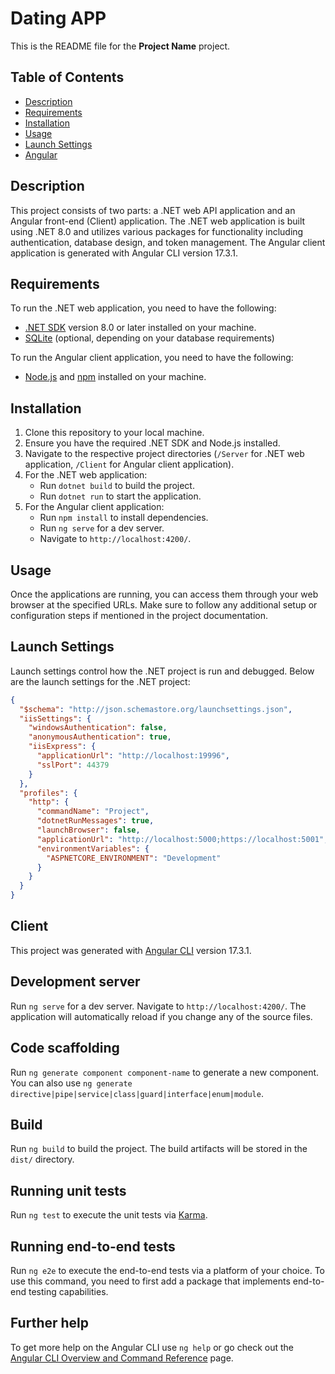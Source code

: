 # Dating APP

This is the README file for the **Project Name** project.

## Table of Contents

- [Description](#description)
- [Requirements](#requirements)
- [Installation](#installation)
- [Usage](#usage)
- [Launch Settings](#launch-settings)
- [Angular](#client)

## Description

This project consists of two parts: a .NET web API application and an Angular front-end (Client) application. The .NET web application is built using .NET 8.0 and utilizes various packages for functionality including authentication, database design, and token management. The Angular client application is generated with Angular CLI version 17.3.1.

## Requirements

To run the .NET web application, you need to have the following:

- [.NET SDK](https://dotnet.microsoft.com/download) version 8.0 or later installed on your machine.
- [SQLite](https://www.sqlite.org/download.html) (optional, depending on your database requirements)

To run the Angular client application, you need to have the following:

- [Node.js](https://nodejs.org/) and [npm](https://www.npmjs.com/) installed on your machine.

## Installation

1. Clone this repository to your local machine.
2. Ensure you have the required .NET SDK and Node.js installed.
3. Navigate to the respective project directories (`/Server` for .NET web application, `/Client` for Angular client application).
4. For the .NET web application:
   - Run `dotnet build` to build the project.
   - Run `dotnet run` to start the application.
5. For the Angular client application:
   - Run `npm install` to install dependencies.
   - Run `ng serve` for a dev server.
   - Navigate to `http://localhost:4200/`.

## Usage

Once the applications are running, you can access them through your web browser at the specified URLs. Make sure to follow any additional setup or configuration steps if mentioned in the project documentation.

## Launch Settings

Launch settings control how the .NET project is run and debugged. Below are the launch settings for the .NET project:

```json
{
  "$schema": "http://json.schemastore.org/launchsettings.json",
  "iisSettings": {
    "windowsAuthentication": false,
    "anonymousAuthentication": true,
    "iisExpress": {
      "applicationUrl": "http://localhost:19996",
      "sslPort": 44379
    }
  },
  "profiles": {
    "http": {
      "commandName": "Project",
      "dotnetRunMessages": true,
      "launchBrowser": false,
      "applicationUrl": "http://localhost:5000;https://localhost:5001",
      "environmentVariables": {
        "ASPNETCORE_ENVIRONMENT": "Development"
      }
    }
  }
}
```
## Client

This project was generated with [Angular CLI](https://github.com/angular/angular-cli) version 17.3.1.

## Development server

Run `ng serve` for a dev server. Navigate to `http://localhost:4200/`. The application will automatically reload if you change any of the source files.

## Code scaffolding

Run `ng generate component component-name` to generate a new component. You can also use `ng generate directive|pipe|service|class|guard|interface|enum|module`.

## Build

Run `ng build` to build the project. The build artifacts will be stored in the `dist/` directory.

## Running unit tests

Run `ng test` to execute the unit tests via [Karma](https://karma-runner.github.io).

## Running end-to-end tests

Run `ng e2e` to execute the end-to-end tests via a platform of your choice. To use this command, you need to first add a package that implements end-to-end testing capabilities.

## Further help

To get more help on the Angular CLI use `ng help` or go check out the [Angular CLI Overview and Command Reference](https://angular.io/cli) page.

      
